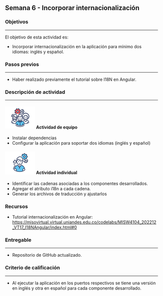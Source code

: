 ## Semana 6 - Incorporar internacionalización

### Objetivos

---

El objetivo de esta actividad es:

- Incorporar internacionalización en la aplicación para mínimo dos idiomas: inglés y español.

### Pasos previos

---

- Haber realizado previamente el tutorial sobre I18N en Angular.

### Descripción de actividad

---

#### ![](./../../assets/images/grupo.png) Actividad de equipo

- Instalar dependencias
- Configurar la aplicación para soportar dos idiomas (inglés y español)

#### ![](./../../assets/images/individuo.png) Actividad individual

- Identificar las cadenas asociadas a los componentes desarrollados.
- Agregar el atributo i18n a cada cadena.
- Generar los archivos de traducción y ajustarlos

### Recursos

- Tutorial internacionalización en Angular: https://misovirtual.virtual.uniandes.edu.co/codelabs/MISW4104_202212_VT17_I18NAngular/index.html#0

### Entregable

---

- Repositorio de GitHub actualizado.

### Criterio de calificación

---

- Al ejecutar la aplicación en los puertos respectivos se tiene una versión en inglés y otra en español para cada componente desarrollado.
